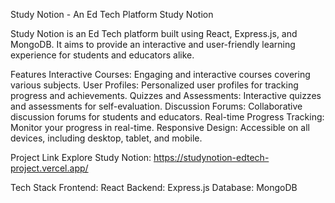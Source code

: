 Study Notion - An Ed Tech Platform
Study Notion

Study Notion is an Ed Tech platform built using React, Express.js, and MongoDB. It aims to provide an interactive and user-friendly learning experience for students and educators alike.

Features
Interactive Courses: Engaging and interactive courses covering various subjects.
User Profiles: Personalized user profiles for tracking progress and achievements.
Quizzes and Assessments: Interactive quizzes and assessments for self-evaluation.
Discussion Forums: Collaborative discussion forums for students and educators.
Real-time Progress Tracking: Monitor your progress in real-time.
Responsive Design: Accessible on all devices, including desktop, tablet, and mobile.

Project Link
Explore Study Notion: https://studynotion-edtech-project.vercel.app/

Tech Stack
Frontend: React
Backend: Express.js
Database: MongoDB
